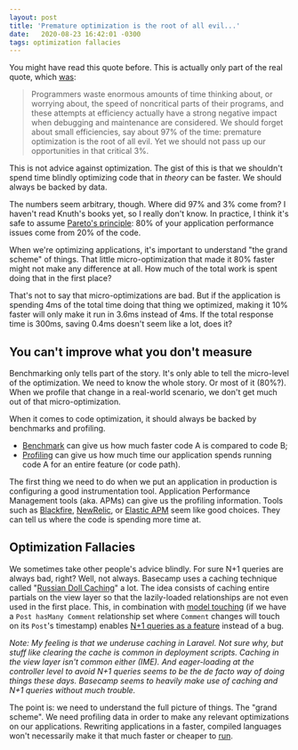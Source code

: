 ```yaml
---
layout: post
title: 'Premature optimization is the root of all evil...'
date:   2020-08-23 16:42:01 -0300
tags: optimization fallacies
---
```


You might have read this quote before. This is actually only part of the real quote, which [was](https://en.wikiquote.org/wiki/Donald_Knuth):

> Programmers waste enormous amounts of time thinking about, or worrying about, the speed of noncritical parts of their programs, and these attempts at efficiency actually have a strong negative impact when debugging and maintenance are considered. We should forget about small efficiencies, say about 97% of the time: premature optimization is the root of all evil. Yet we should not pass up our opportunities in that critical 3%.

This is not advice against optimization. The gist of this is that we shouldn't spend time blindly optimizing code that in _theory_ can be faster. We should always be backed by data.

The numbers seem arbitrary, though. Where did 97% and 3% come from? I haven't read Knuth's books yet, so I really don't know. In practice, I think it's safe to assume [Pareto's principle](https://en.wikipedia.org/wiki/Pareto_principle): 80% of your application performance issues come from 20% of the code.

When we're optimizing applications, it's important to understand "the grand scheme" of things. That little micro-optimization that made it 80% faster might not make any difference at all. How much of the total work is spent doing that in the first place?

That's not to say that micro-optimizations are bad. But if the application is spending 4ms of the total time doing that thing we optimized, making it 10% faster will only make it run in 3.6ms instead of 4ms. If the total response time is 300ms, saving 0.4ms doesn't seem like a lot, does it?

## You can't improve what you don't measure

Benchmarking only tells part of the story. It's only able to tell the micro-level of the optimization. We need to know the whole story. Or most of it (80%?). When we profile that change in a real-world scenario, we don't get much out of that micro-optimization.

When it comes to code optimization, it should always be backed by benchmarks and profiling.

* [Benchmark](https://en.wikipedia.org/wiki/Benchmark_(computing)) can give us how much faster code A is compared to code B;
* [Profiling](https://en.wikipedia.org/wiki/Profiling_(computer_programming)) can give us how much time our application spends running code A for an entire feature (or code path).

The first thing we need to do when we put an application in production is configuring a good instrumentation tool. Application Performance Management tools (aka. APMs) can give us the profiling information. Tools such as [Blackfire](https://blackfire.io), [NewRelic](https://newrelic.com/), or [Elastic APM](https://www.elastic.co/apm) seem like good choices. They can tell us where the code is spending more time at.

## Optimization Fallacies

We sometimes take other people's advice blindly. For sure N+1 queries are always bad, right? Well, not always. Basecamp uses a caching technique called "[Russian Doll Caching](https://signalvnoise.com/posts/3690-the-performance-impact-of-russian-doll-caching)" a lot. The idea consists of caching entire partials on the view layer so that the lazily-loaded relationships are not even used in the first place. This, in combination with [model touching](https://guides.rubyonrails.org/association_basics.html#options-for-belongs-to-touch) (if we have a `Post hasMany Comment` relationship set where `Comment` changes will touch on its `Post`'s timestamp) enables [N+1 queries as a feature](https://www.youtube.com/watch?v=ktZLpjCanvg) instead of a bug.

_Note: My feeling is that we underuse caching in Laravel. Not sure why, but stuff like clearing the cache is common in deployment scripts. Caching in the view layer isn't common either (IME). And eager-loading at the controller level to avoid N+1 queries seems to be the de facto way of doing things these days. Basecamp seems to heavily make use of caching and N+1 queries without much trouble._

The point is: we need to understand the full picture of things. The "grand scheme". We need profiling data in order to make any relevant optimizations on our applications. Rewriting applications in a faster, compiled languages won't necessarily make it that much faster or cheaper to [run](https://m.signalvnoise.com/only-15-of-the-basecamp-operations-budget-is-spent-on-ruby/).
